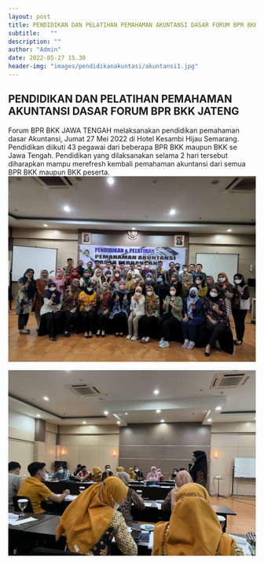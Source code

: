 ```yaml
---
layout: post
title: PENDIDIKAN DAN PELATIHAN PEMAHAMAN AKUNTANSI DASAR FORUM BPR BKK JATENG
subtitle:   ""
description: ""
author: "Admin"
date: 2022-05-27 15.30
header-img: "images/pendidikanakuntasi/akuntansi1.jpg"
---
```



## PENDIDIKAN DAN PELATIHAN PEMAHAMAN AKUNTANSI DASAR FORUM BPR BKK JATENG

Forum BPR BKK JAWA TENGAH melaksanakan pendidikan pemahaman dasar Akuntansi, Jumat 27 Mei 2022 di Hotel Kesambi Hijau Semarang. Pendidikan diikuti 43 pegawai dari beberapa BPR BKK maupun BKK se Jawa Tengah. Pendidikan yang dilaksanakan selama 2 hari tersebut diharapkan mampu merefresh kembali pemahaman akuntansi dari semua BPR BKK maupun BKK peserta.
<img src="/images/pendidikanakuntasi/akuntansi1.jpg" class="img-responsive img-centered" alt="">

<img src="/images/pendidikanakuntasi/akuntansi2.jpg" class="img-responsive img-centered" alt="">


